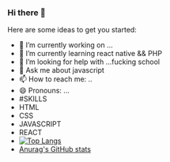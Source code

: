 ### Hi there 👋

Here are some ideas to get you started:

- 🔭 I’m currently working on ...
- 🌱 I’m currently learning react native && PHP
- 🤔 I’m looking for help with ...fucking school
- 💬 Ask me about javascript 
- 📫 How to reach me: ..
- 😄 Pronouns: ...
- #SKILLS
- HTML
- CSS
- JAVASCRIPT
- REACT
- [![Top Langs](https://github-readme-stats.vercel.app/api/top-langs/?username=cle-rayan)](https://github.com/cle-rayan/)
- [Anurag's GitHub stats](https://github-readme-stats.vercel.app/api?username=cle-rayan&show_icons=true&theme=radical)
